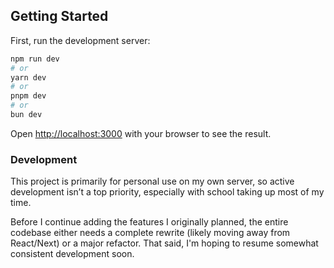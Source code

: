 ## Getting Started

First, run the development server:

```bash
npm run dev
# or
yarn dev
# or
pnpm dev
# or
bun dev
```

Open [http://localhost:3000](http://localhost:3000) with your browser to see the result.

### Development

This project is primarily for personal use on my own server, so active development isn’t a top priority, especially with school taking up most of my time.

Before I continue adding the features I originally planned, the entire codebase either needs a complete rewrite (likely moving away from React/Next) or a major refactor. That said, I'm hoping to resume somewhat consistent development soon.
